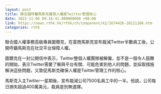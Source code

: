 ```yaml
---
layout: post
title: 聯合國呼籲馬斯克確保人權是Twitter管理核心
date: 2022-11-06 09:16:41.000000000 +08:00
link: https://news.rthk.hk/rthk/ch/component/k2/1674426-20221106.htm
categories: rthk
---
```


聯合國人權事務高級專員圖爾克，在富商馬斯克宣布裁減Twitter半數員工後，公開呼籲馬斯克在社交平台保障人權。

圖爾克在一封公開信中表示，Twitter整個人權團隊被解僱，並不是一個令人鼓舞的開始，表示Twitter需要了解與平台有關、可能危害到他人的問題，並採取措施解決這些問題，又敦促馬斯克確保人權是Twitter管理工作的核心。

馬斯克入主Twitter一星期後，宣布裁減公司7500名員工中的一半。他說，公司每日損失超過400萬美元，裁員是別無選擇。

